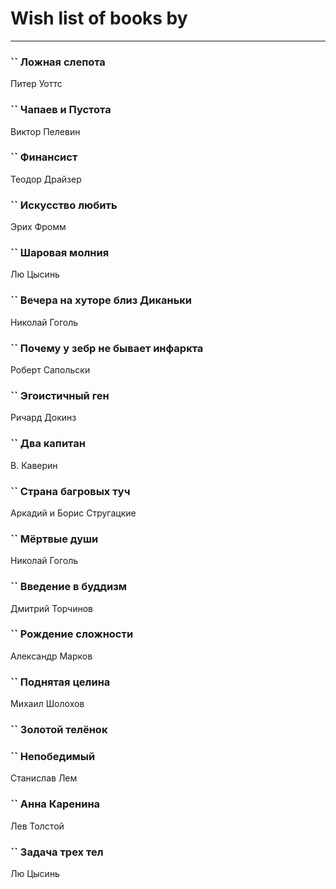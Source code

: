 # Wish list of books by [](https://plus.google.com/u/0/105803270930838059244/)
---

### `` Ложная слепота
Питер Уоттс

### `` Чапаев и Пустота
Виктор Пелевин

### `` Финансист
Теодор Драйзер

### `` Искусство любить
Эрих Фромм

### `` Шаровая молния
Лю Цысинь

### `` Вечера на хуторе близ Диканьки
Николай Гоголь

### `` Почему у зебр не бывает инфаркта
Роберт Сапольски

### `` Эгоистичный ген
Ричард Докинз

### `` Два капитан
В. Каверин

### `` Страна багровых туч
Аркадий и Борис Стругацкие

### `` Мёртвые души
Николай Гоголь

### `` Введение в буддизм
Дмитрий Торчинов

### `` Рождение сложности
Александр Марков

### `` Поднятая целина
Михаил Шолохов

### `` Золотой телёнок

### `` Непобедимый
Станислав Лем

### `` Анна Каренина
Лев Толстой

### `` Задача трех тел
Лю Цысинь

